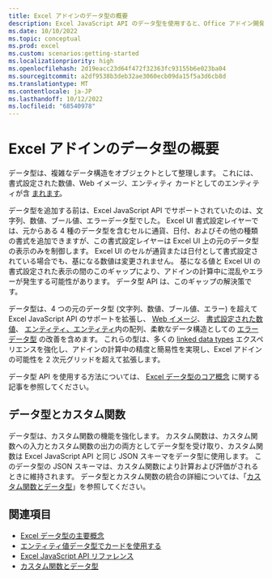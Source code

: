 ```yaml
---
title: Excel アドインのデータ型の概要
description: Excel JavaScript API のデータ型を使用すると、Office アドイン開発者は、書式設定された数値、Web イメージ、エンティティ、エンティティ内の配列、および拡張エラーをデータ型として操作できます。
ms.date: 10/10/2022
ms.topic: conceptual
ms.prod: excel
ms.custom: scenarios:getting-started
ms.localizationpriority: high
ms.openlocfilehash: 2d19eacc23d64f472f32363fc93155b6e023ba04
ms.sourcegitcommit: a2df9538b3deb32ae3060ecb09da15f5a3d6cb8d
ms.translationtype: MT
ms.contentlocale: ja-JP
ms.lasthandoff: 10/12/2022
ms.locfileid: "68540978"
---
```

# <a name="overview-of-data-types-in-excel-add-ins"></a>Excel アドインのデータ型の概要

データ型は、複雑なデータ構造をオブジェクトとして整理します。 これには、書式設定された数値、Web イメージ、エンティティ カードとしてのエンティティが含 [まれます](excel-data-types-entity-card.md)。

データ型を追加する前は、Excel JavaScript API でサポートされていたのは、文字列、数値、ブール値、エラーデータ型でした。 Excel UI 書式設定レイヤーでは、元からある 4 種のデータ型を含むセルに通貨、日付、およびその他の種類の書式を追加できますが、この書式設定レイヤーは Excel UI 上の元のデータ型の表示のみを制御します。 Excel UI のセルが通貨または日付として書式設定されている場合でも、基になる数値は変更されません。 基になる値と Excel UI の書式設定された表示の間のこのギャップにより、アドインの計算中に混乱やエラーが発生する可能性があります。 データ型 API は、このギャップの解決策です。

データ型は、4 つの元のデータ型 (文字列、数値、ブール値、エラー) を超えて Excel JavaScript API のサポートを拡張し、 [Web イメージ](excel-data-types-concepts.md#web-image-values)、 [書式設定された数値](excel-data-types-concepts.md#formatted-number-values)、 [エンティティ、エンティティ](excel-data-types-concepts.md#entity-values)内の配列、柔軟なデータ構造としての [エラー データ型](excel-data-types-concepts.md#improved-error-support) の改善を含めます。 これらの型は、多くの [linked data types](https://support.microsoft.com/office/what-linked-data-types-are-available-in-excel-6510ab58-52f6-4368-ba0f-6a76c0190772) エクスペリエンスを強化し、アドインの計算中の精度と簡易性を実現し、Excel アドインの可能性を 2 次元グリッドを超えて拡張します。

データ型 API を使用する方法については、 [Excel データ型のコア概念](excel-data-types-concepts.md) に関する記事を参照してください。

## <a name="data-types-and-custom-functions"></a>データ型とカスタム関数

データ型は、カスタム関数の機能を強化します。 カスタム関数は、カスタム関数への入力とカスタム関数の出力の両方としてデータ型を受け取り、カスタム関数は Excel JavaScript API と同じ JSON スキーマをデータ型に使用します。 このデータ型の JSON スキーマは、カスタム関数により計算および評価がされるときに維持されます。 データ型とカスタム関数の統合の詳細については、「[カスタム関数とデータ型](custom-functions-data-types-concepts.md)」を参照してください。

## <a name="see-also"></a>関連項目

- [Excel データ型の主要概念](excel-data-types-concepts.md)
- [エンティティ値データ型でカードを使用する](excel-data-types-entity-card.md)
- [Excel JavaScript API リファレンス](../reference/overview/excel-add-ins-reference-overview.md)
- [カスタム関数とデータ型](custom-functions-data-types-concepts.md)